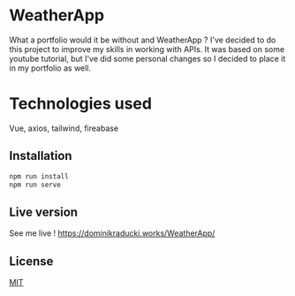 # WeatherApp

What a portfolio would it be without and WeatherApp ? I've decided  to do this project to improve my skills in working with APIs. It was based on some youtube tutorial, but I've did some personal changes so I decided to place it in my portfolio as well.

# Technologies used

Vue, axios, tailwind, fireabase

## Installation

```bash
npm run install
npm run serve
```

## Live version

See me live !
https://dominikraducki.works/WeatherApp/



## License
[MIT](https://choosealicense.com/licenses/mit/)
